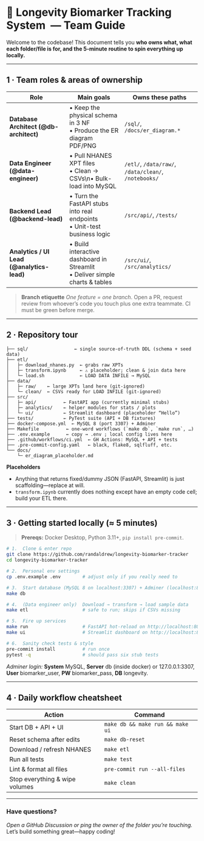 
# 🧬 Longevity Biomarker Tracking System  — Team Guide

Welcome to the codebase!  This document tells you **who owns what, what each folder/file is for, and the 5-minute routine to spin everything up locally.**

---

## 1 · Team roles & areas of ownership

| Role                                      | Main goals                                                                     | Owns these paths                                     |
| ----------------------------------------- | ------------------------------------------------------------------------------ | ---------------------------------------------------- |
| **Database Architect (@db-architect)**    | • Keep the physical schema in 3 NF<br>• Produce the ER diagram PDF/PNG         | `/sql/`,  `/docs/er_diagram.*`                       |
| **Data Engineer (@data-engineer)**        | • Pull NHANES XPT files<br>• Clean → CSVs\n• Bulk-load into MySQL              | `/etl/`, `/data/raw/`, `/data/clean/`, `/notebooks/` |
| **Backend Lead (@backend-lead)**          | • Turn the FastAPI stubs into real endpoints<br>• Unit-test business logic     | `/src/api/`, `/tests/`                               |
| **Analytics / UI Lead (@analytics-lead)** | • Build interactive dashboard in Streamlit<br>• Deliver simple charts & tables | `/src/ui/`, `/src/analytics/`                        |

> **Branch etiquette**
> *One feature = one branch*.  Open a PR, request review from whoever’s code you touch plus one extra teammate.  CI must be green before merge.

---

## 2 · Repository tour

```
├── sql/                 ← single source-of-truth DDL (schema + seed data)
├── etl/
│   ├─ download_nhanes.py  ← grabs raw XPTs
│   ├─ transform.ipynb     ← ⚠️ placeholder; clean & join data here
│   └─ load.sh             ← LOAD DATA INFILE → MySQL
├── data/
│   ├─ raw/    ← large XPTs land here (git-ignored)
│   └─ clean/  ← CSVs ready for LOAD INFILE (git-ignored)
├── src/
│   ├─ api/          ← FastAPI app (currently minimal stubs)
│   ├─ analytics/    ← helper modules for stats / plots
│   └─ ui/           ← Streamlit dashboard (placeholder “Hello”)
├── tests/           ← PyTest suite (API + DB fixtures)
├── docker-compose.yml  ← MySQL 8 (port 3307) + Adminer
├── Makefile          ← one-word workflows (`make db`, `make run`, …)
├── .env.example      ← copy → .env ; local config lives here
├── .github/workflows/ci.yml  ← GH Actions: MySQL + API + tests
├── .pre-commit-config.yaml   ← black, flake8, sqlfluff, etc.
└── docs/
    └─ er_diagram_placeholder.md
```

**Placeholders**

* Anything that returns fixed/dummy JSON (FastAPI, Streamlit) is just scaffolding—replace at will.
* `transform.ipynb` currently does nothing except have an empty code cell; build your ETL there.

---

## 3 · Getting started locally (≈ 5 minutes)

> **Prereqs:** Docker Desktop, Python 3.11+, `pip install pre-commit`.

```bash
# 1.  Clone & enter repo
git clone https://github.com/randaldrew/longevity-biomarker-tracker
cd longevity-biomarker-tracker

# 2.  Personal env settings
cp .env.example .env        # adjust only if you really need to

# 3.  Start database (MySQL 8 on localhost:3307) + Adminer (localhost:8080)
make db

# 4.  (Data engineer only)  Download → transform → load sample data
make etl                    # safe to run; skips if CSVs missing

# 5.  Fire up services
make run                    # FastAPI hot-reload on http://localhost:8000
make ui                     # Streamlit dashboard on http://localhost:8501

# 6.  Sanity check tests & style
pre-commit install          # run once
pytest -q                   # should pass six stub tests
```

*Adminer login:*
**System** MySQL, **Server** db (inside docker) or 127.0.0.1:3307, **User** biomarker\_user, **PW** biomarker\_pass, **DB** longevity.

---

## 4 · Daily workflow cheatsheet

| Action                         | Command                          |
| ------------------------------ | -------------------------------- |
| Start DB + API + UI            | `make db && make run && make ui` |
| Reset schema after edits       | `make db-reset`                  |
| Download / refresh NHANES      | `make etl`                       |
| Run all tests                  | `make test`                      |
| Lint & format all files        | `pre-commit run --all-files`     |
| Stop everything & wipe volumes | `make clean`                     |

---

### Have questions?

*Open a GitHub Discussion or ping the owner of the folder you’re touching.*  Let’s build something great—happy coding!
